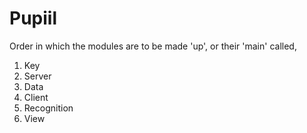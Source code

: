 # Pupiil

Order in which the modules are to be made 'up', or their 'main' called,

1. Key
2. Server
3. Data
4. Client
5. Recognition
6. View
